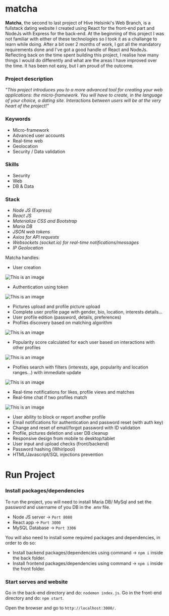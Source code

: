 # matcha

**Matcha**, the second to last project of Hive Helsinki's Web Branch, is a fullstack dating website I created using React for the front-end part and NodeJs with Express for the back-end. At the beginning of this project I was not familiar with either of these technologies so I took it as a challange to learn while doing. After a bit over 2 months of work, I got all the mandatory requirements done and I've got a good handle of React and NodeJs. Reflecting back on the time spent building this project, I realise how many things I would do differently and what are the areas I have improved over the time. It has been not easy, but I am proud of the outcome.

### Project description

_"This project introduces you to a more advanced tool for creating your web applications: the micro-framework. You will have to create, in the language of your choice, a dating site. Interactions between users will be at the very heart of the project!"_

### Keywords

- Micro-framework
- Advanced user accounts
- Real-time web
- Geolocation
- Security / Data validation

### Skills

- Security
- Web
- DB & Data

### Stack

- _Node JS (Express)_
- _React JS_
- _Materialize CSS and Bootstrap_
- _Maria DB_
- _JSON web tokens_
- _Axios for API requests_
- _Websockets (socket.io) for real-time notifications/messages_
- _IP Geolocation_


Matcha handles:
- User creation

![This is an image](https://github.com/acamaras0/matcha/blob/main/screenshots/1.png)

- Authentication using token

![This is an image](https://github.com/acamaras0/matcha/blob/main/screenshots/2.png)

- Pictures upload and profile picture upload
- Complete user profile page with gender, bio, location, interests details...
- User profile edition (password, details, preferences)
- Profiles discovery based on matching algorithm

![This is an image](https://github.com/acamaras0/matcha/blob/main/screenshots/6.png)


- Popularity score calculated for each user based on interactions with other profiles

![This is an image](https://github.com/acamaras0/matcha/blob/main/screenshots/3.png)


- Profiles search with filters (interests, age, popularity and location ranges...) with immediate update

![This is an image](https://github.com/acamaras0/matcha/blob/main/screenshots/5.png)


- Real-time notifications for likes, profile views and matches
- Real-time chat if two profiles match

![This is an image](https://github.com/acamaras0/matcha/blob/main/screenshots/4.png)

- User ability to block or report another profile
- Email notifications for authentication and password reset (with auth key)
- Change and reset of email/forgot password with ID validation
- Profile, pictures deletion and user DB cleanup
- Responsive design from mobile to desktop/tablet
- User input and upload checks (front/backend)
- Password hashing (Whirlpool)
- HTML/Javascript/SQL injections prevention

# Run Project

### Install packages/dependencies

To run the project, you will need to install Maria DB/ MySql and set the password and username of you DB in the .env file. 

- Node JS server -> `Port 8080`
- React app -> `Port 3000`
- MySQL Database -> `Port 3306`

You will also need to install some required packages and dependencies, in order to do so:

- Install backend packages/dependencies using command -> `npm i` inside the back folder.
- Install frontend packages/dependencies using command -> `npm i` inside the front folder.

### Start serves and website

Go in the back-end directory and do: `nodemon index.js`.
Go in the front-end directory and do: `npm start`.

Open the browser and go to `http://localhost:3000/`.
